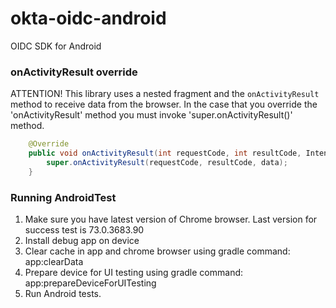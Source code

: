 # okta-oidc-android
OIDC SDK for Android

### onActivityResult override

ATTENTION! This library uses a nested fragment and the `onActivityResult` method to receive data from the browser.
In the case that you override the 'onActivityResult' method you must invoke 'super.onActivityResult()' method.

```java
    @Override
    public void onActivityResult(int requestCode, int resultCode, Intent data) {
        super.onActivityResult(requestCode, resultCode, data);
    }
```

### Running AndroidTest

1. Make sure you have latest version of Chrome browser. Last version for success test is 73.0.3683.90
2. Install debug app on device
3. Clear cache in app and chrome browser using gradle command: app:clearData
4. Prepare device for UI testing using gradle command: app:prepareDeviceForUITesting
5. Run Android tests.